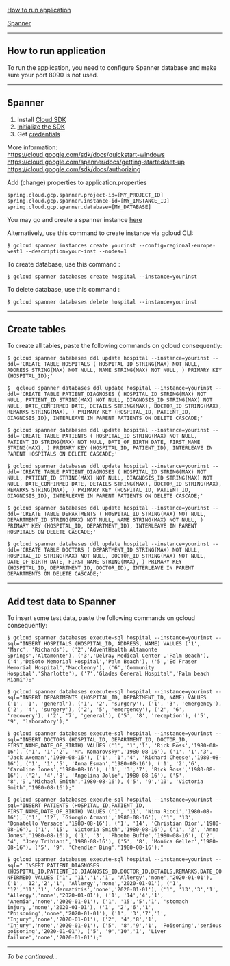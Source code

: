 [How to run application](#how-to-run-application)

[Spanner](#spanner)

***
## How to run application
To run the application, you need to configure Spanner database and make sure your port 8090 is not used.

***

## Spanner


1. Install [Cloud SDK](https://cloud.google.com/sdk/docs#install_the_latest_cloud_tools_version_cloudsdk_current_version)
2. [Initialize the SDK](https://cloud.google.com/sdk/docs/quickstart-windows#initialize_the_sdk)
3. Get [credentials](https://cloud.google.com/docs/authentication/getting-started)

More information:  
https://cloud.google.com/sdk/docs/quickstart-windows
https://cloud.google.com/spanner/docs/getting-started/set-up  
https://cloud.google.com/sdk/docs/authorizing

Add (change) properties to application.properties
```
spring.cloud.gcp.spanner.project-id=[MY_PROJECT_ID]
spring.cloud.gcp.spanner.instance-id=[MY_INSTANCE_ID]
spring.cloud.gcp.spanner.database=[MY_DATABASE]
```

You may go and create a spanner instance [here](https://console.cloud.google.com/spanner/instances)

Alternatively, use this command to create instance via gcloud CLI:

`$ gcloud spanner instances create yourinst --config=regional-europe-west1 --description=your-inst --nodes=1`

To create database, use this command :

`$ gcloud spanner databases create hospital --instance=yourinst `

To delete database, use this command :

`$ gcloud spanner databases delete hospital --instance=yourinst `
***
## Create tables

To create all tables, paste the following commands on gcloud consequently:

`$ gcloud spanner databases ddl update hospital --instance=yourinst --ddl='CREATE TABLE HOSPITALS (
     HOSPITAL_ID STRING(MAX) NOT NULL,
     ADDRESS STRING(MAX) NOT NULL,
     NAME STRING(MAX) NOT NULL,
   ) PRIMARY KEY (HOSPITAL_ID);'
    `

  `$  gcloud spanner databases ddl update hospital --instance=yourinst --ddl='CREATE TABLE PATIENT_DIAGNOSES (
        HOSPITAL_ID STRING(MAX) NOT NULL,
        PATIENT_ID STRING(MAX) NOT NULL,
        DIAGNOSIS_ID STRING(MAX) NOT NULL,
        DATE_CONFIRMED DATE,
        DETAILS STRING(MAX),
        DOCTOR_ID STRING(MAX),
        REMARKS STRING(MAX),
      ) PRIMARY KEY (HOSPITAL_ID, PATIENT_ID, DIAGNOSIS_ID),
      INTERLEAVE IN PARENT PATIENTS ON DELETE CASCADE;'
      `
     
  `$ gcloud spanner databases ddl update hospital --instance=yourinst --ddl='CREATE TABLE PATIENTS (
           HOSPITAL_ID STRING(MAX) NOT NULL,
           PATIENT_ID STRING(MAX) NOT NULL,
           DATE_OF_BIRTH DATE,
           FIRST_NAME STRING(MAX),
         ) PRIMARY KEY (HOSPITAL_ID, PATIENT_ID),
         INTERLEAVE IN PARENT HOSPITALS ON DELETE CASCADE;'`
       
  `$ gcloud spanner databases ddl update hospital --instance=yourinst --ddl='CREATE TABLE PATIENT_DIAGNOSES (
        HOSPITAL_ID STRING(MAX) NOT NULL,
        PATIENT_ID STRING(MAX) NOT NULL,
        DIAGNOSIS_ID STRING(MAX) NOT NULL,
        DATE_CONFIRMED DATE,
        DETAILS STRING(MAX),
        DOCTOR_ID STRING(MAX),
        REMARKS STRING(MAX),
      ) PRIMARY KEY (HOSPITAL_ID, PATIENT_ID, DIAGNOSIS_ID),
      INTERLEAVE IN PARENT PATIENTS ON DELETE CASCADE;'`
     
  `$ gcloud spanner databases ddl update hospital --instance=yourinst --ddl='CREATE TABLE DEPARTMENTS (
        HOSPITAL_ID STRING(MAX) NOT NULL,
        DEPARTMENT_ID STRING(MAX) NOT NULL,
        NAME STRING(MAX) NOT NULL,
      ) PRIMARY KEY (HOSPITAL_ID, DEPARTMENT_ID),
      INTERLEAVE IN PARENT HOSPITALS ON DELETE CASCADE;'`
  
  `$ gcloud spanner databases ddl update hospital --instance=yourinst --ddl='CREATE TABLE DOCTORS (
        DEPARTMENT_ID STRING(MAX) NOT NULL,
        HOSPITAL_ID STRING(MAX) NOT NULL,
        DOCTOR_ID STRING(MAX) NOT NULL,
        DATE_OF_BIRTH DATE,
        FIRST_NAME STRING(MAX),
      ) PRIMARY KEY (HOSPITAL_ID, DEPARTMENT_ID, DOCTOR_ID),
      INTERLEAVE IN PARENT DEPARTMENTS ON DELETE CASCADE;'`   
***
## Add test data to Spanner
To insert some test data, paste the following commands on gcloud consequently:

`$ gcloud spanner databases execute-sql hospital --instance=yourinst --sql="INSERT HOSPITALS (HOSPITAL_ID, ADDRESS, NAME)
                                                                             VALUES ('1', 'Marc', 'Richards'),
                                                                             ('2','AdventHealth Altamonte Springs','Altamonte'),
                                                                             ('3','Delray Medical Center','Palm Beach'),
                                                                             ('4','DeSoto Memorial Hospital','Palm Beach'),
                                                                             ('5','Ed Fraser Memorial Hospital','Macclenny'),
                                                                             ('6','Community Hospital','Sharlotte'),
                                                                             ('7','Glades General Hospital','Palm beach Miami');"`

`$ gcloud spanner databases execute-sql hospital --instance=yourinst --sql="INSERT DEPARTMENTS (HOSPITAL_ID, DEPARTMENT_ID, NAME)
                                                                             VALUES ('1', '1', 'general'),
                                                                             ('1', '2', 'surgery'),
                                                                             ('1', '3', 'emergency'),
                                                                             ('2', '4', 'surgery'),
                                                                             ('2', '5', 'emergency'),
                                                                             ('2', '6', 'recovery'),
                                                                             ('2', '7', 'general'),
                                                                             ('5', '8', 'reception'),
                                                                             ('5', '9', 'laboratory');"`

`$ gcloud spanner databases execute-sql hospital --instance=yourinst --sql="INSERT DOCTORS (HOSPITAL_ID, DEPARTMENT_ID, DOCTOR_ID, FIRST_NAME,DATE_OF_BIRTH)
                                                                             VALUES ('1', '1','1', 'Rick Ross','1980-08-16'),
                                                                             ('1', '1','2', 'Mr. Komarovsky','1980-08-16'),
                                                                             ('1', '1','3', 'Jack Axeman','1980-08-16'),
                                                                             ('1', '1','4', 'Richard Cheese','1980-08-16'),
                                                                             ('1', '1','5', 'Anna Esman','1980-08-16'),
                                                                             ('1', '2','6', 'Caroline Jones','1980-08-16'),
                                                                             ('1', '3','7', 'Rick Ross','1980-08-16'),
                                                                             ('2', '4','8', 'Angelina Jolie','1980-08-16'),
                                                                             ('5', '8','9','Michael Smith','1980-08-16'),
                                                                             ('5', '9','10', 'Victoria Smith','1980-08-16');"`

`$ gcloud spanner databases execute-sql hospital --instance=yourinst --sql="INSERT PATIENTS (HOSPITAL_ID,PATIENT_ID, FIRST_NAME,DATE_OF_BIRTH)
                                                                             VALUES ('1', '11', 'Nina Ricci','1980-08-16'),
                                                                             ('1', '12', 'Giorgio Armani','1980-08-16'),
                                                                             ('1', '13', 'Donatello Versace','1980-08-16'),
                                                                             ('1', '14', 'Christian Dior','1980-08-16'),
                                                                             ('1', '15', 'Victoria Smith','1980-08-16'),
                                                                             ('1', '2', 'Anna Jones','1980-08-16'),
                                                                             ('1', '3', 'Phoebe Buffe','1980-08-16'),
                                                                             ('2', '4', 'Joey Tribiani','1980-08-16'),
                                                                             ('5', '8', 'Monica Geller','1980-08-16'),
                                                                             ('5', '9', 'Chendler Bing','1980-08-16');"`

`$ gcloud spanner databases execute-sql hospital --instance=yourinst --sql=" INSERT PATIENT_DIAGNOSES (HOSPITAL_ID,PATIENT_ID,DIAGNOSIS_ID,DOCTOR_ID,DETAILS,REMARKS,DATE_CONFIRMED)
                                                                             VALUES ('1', '11','1','1', 'Allergy','none','2020-01-01'),
                                                                             ('1', '12','2','1', 'Allergy','none','2020-01-01'),
                                                                             ('1', '12','11','1', 'dermatitis','none','2020-01-01'),
                                                                             ('1', '13','3','1', 'Allergy','none','2020-01-01'),
                                                                             ('1', '14','4','1', 'Anemia','none','2020-01-01'),
                                                                             ('1', '15','5','1', 'stomach injury','none','2020-01-01'),
                                                                             ('1', '2','6','1', 'Poisoning','none','2020-01-01'),
                                                                             ('1', '3','7','1', 'Injury','none','2020-01-01'),
                                                                             ('2', '4','8','1', 'Injury','none','2020-01-01'),
                                                                             ('5', '8','9','1', 'Poisoning','serious poisoning','2020-01-01'),
                                                                             ('5', '9','10','1', 'Liver failure','none','2020-01-01');"`
***
*To be continued...*